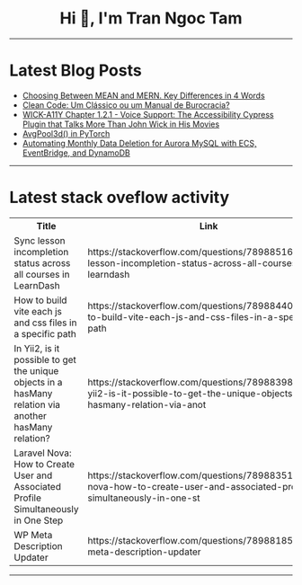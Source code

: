 <h1 align="center">Hi 👋, I'm Tran Ngoc Tam</h1>

---

# Latest Blog Posts 
<!-- BLOG-POST-LIST:START -->
- [Choosing Between MEAN and MERN. Key Differences in 4 Words](https://dev.to/shahfazleelahi/choosing-between-mean-and-mern-key-differences-in-4-words-10hc)
- [Clean Code: Um Clássico ou um Manual de Burocracia?](https://dev.to/matheuslf/clean-code-um-classico-ou-um-manual-de-burocracia-15mn)
- [WICK-A11Y Chapter 1.2.1 - Voice Support: The Accessibility Cypress Plugin that Talks More Than John Wick in His Movies](https://dev.to/sebastianclavijo/wick-a11y-v121-voice-the-accessibility-cypress-plugin-that-talks-more-than-john-wick-in-his-movies-8c8)
- [AvgPool3d&lpar;&rpar; in PyTorch](https://dev.to/hyperkai/avgpool3d-in-pytorch-4bb5)
- [Automating Monthly Data Deletion for Aurora MySQL with ECS, EventBridge, and DynamoDB](https://dev.to/suzuki0430/automating-monthly-data-deletion-for-aurora-mysql-with-ecs-eventbridge-and-dynamodb-4kbc)
<!-- BLOG-POST-LIST:END -->

---

# Latest stack oveflow activity
<table>
  <tr><th>Title</th><th>Link</th></tr>
  <!-- STACKOVERFLOW:START --><tr><td>Sync lesson incompletion status across all courses in LearnDash</td><td>https://stackoverflow.com/questions/78988516/sync-lesson-incompletion-status-across-all-courses-in-learndash</td></tr><tr><td>How to build vite each js and css files in a specific path</td><td>https://stackoverflow.com/questions/78988440/how-to-build-vite-each-js-and-css-files-in-a-specific-path</td></tr><tr><td>In Yii2, is it possible to get the unique objects in a hasMany relation via another hasMany relation?</td><td>https://stackoverflow.com/questions/78988398/in-yii2-is-it-possible-to-get-the-unique-objects-in-a-hasmany-relation-via-anot</td></tr><tr><td>Laravel Nova: How to Create User and Associated Profile Simultaneously in One Step</td><td>https://stackoverflow.com/questions/78988351/laravel-nova-how-to-create-user-and-associated-profile-simultaneously-in-one-st</td></tr><tr><td>WP Meta Description Updater</td><td>https://stackoverflow.com/questions/78988185/wp-meta-description-updater</td></tr><!-- STACKOVERFLOW:END -->
</table>

---


